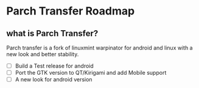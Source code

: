 # Parch Transfer Roadmap

## what is Parch Transfer?

Parch transfer is a fork of linuxmint warpinator for android and linux with a new look and better stability.

- [ ] Build a Test release for android
- [ ] Port the GTK version to QT/Kirigami and add Mobile support
- [ ] A new look for android version